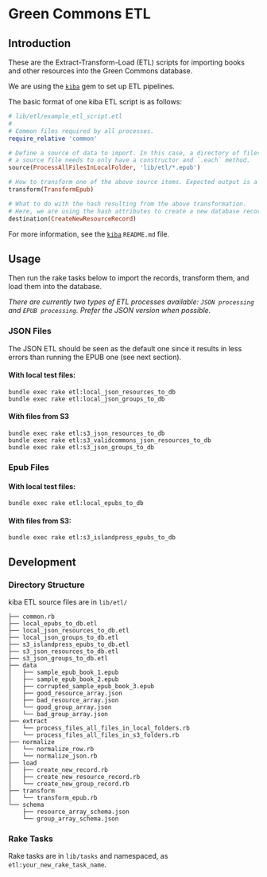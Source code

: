 # Green Commons ETL

## Introduction

These are the Extract-Transform-Load (ETL)
scripts for importing books and other resources
into the Green Commons database.

We are using the [`kiba`] gem
to set up ETL pipelines.

[`kiba`]: https://github.com/thbar/kiba

The basic format of one kiba ETL script is as follows:

```ruby
# lib/etl/example_etl_script.etl
#
# Common files required by all processes.
require_relative 'common'

# Define a source of data to import. In this case, a directory of files.
# a source file needs to only have a constructor and `.each` method.
source(ProcessAllFilesInLocalFolder, 'lib/etl/*.epub')

# How to transform one of the above source items. Expected output is a hash.
transform(TransformEpub)

# What to do with the hash resulting from the above transformation.
# Here, we are using the hash attributes to create a new database record.
destination(CreateNewResourceRecord)
```

For more information, see the [`kiba`] `README.md` file.

## Usage

Then run the rake tasks below to import the records,
transform them,
and load them into the database.

*There are currently two types of ETL processes available: `JSON processing` and `EPUB processing`. Prefer the JSON version when possible.*

### JSON Files

The JSON ETL should be seen as the default one since it results in less errors than running the EPUB one (see next section).

#### With local test files:

```
bundle exec rake etl:local_json_resources_to_db
bundle exec rake etl:local_json_groups_to_db
```

#### With files from S3

```
bundle exec rake etl:s3_json_resources_to_db
bundle exec rake etl:s3_validcommons_json_resources_to_db
bundle exec rake etl:s3_json_groups_to_db
```

### Epub Files

#### With local test files:

```
bundle exec rake etl:local_epubs_to_db
```

#### With files from S3:

```
bundle exec rake etl:s3_islandpress_epubs_to_db
```

## Development

### Directory Structure

kiba ETL source files are in `lib/etl/`

```
├── common.rb
├── local_epubs_to_db.etl
├── local_json_resources_to_db.etl
├── local_json_groups_to_db.etl
├── s3_islandpress_epubs_to_db.etl
├── s3_json_resources_to_db.etl
├── s3_json_groups_to_db.etl
├── data
│   ├── sample_epub_book_1.epub
│   ├── sample_epub_book_2.epub
│   ├── corrupted_sample_epub_book_3.epub
│   ├── good_resource_array.json
│   ├── bad_resource_array.json
│   └── good_group_array.json
│   └── bad_group_array.json
├── extract
│   └── process_files_all_files_in_local_folders.rb
│   └── process_files_all_files_in_s3_folders.rb
├── normalize
│   └── normalize_row.rb
│   └── normalize_json.rb
├── load
│   ├── create_new_record.rb
│   ├── create_new_resource_record.rb
│   └── create_new_group_record.rb
├── transform
│   └── transform_epub.rb
└── schema
    ├── resource_array_schema.json
    └── group_array_schema.json

```

### Rake Tasks

Rake tasks are in `lib/tasks` and namespaced, as `etl:your_new_rake_task_name`.
